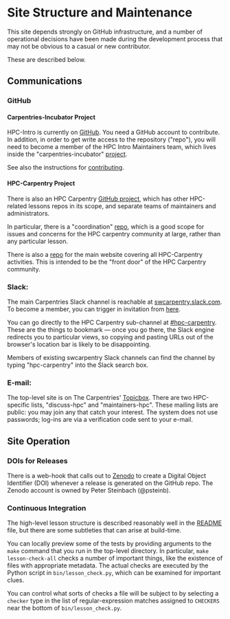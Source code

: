 # Site Structure and Maintenance

This site depends strongly on GitHub infrastructure, and a number of
operational decisions have been made during the development process
that may not be obvious to a casual or new contributor.

These are described below.

## Communications

### GitHub

#### Carpentries-Incubator Project

HPC-Intro is currently on [GitHub][hpc-intro]. You need a GitHub
account to contribute. In addition, in order to get write access to
the repository ("repo"), you will need to become a member of the HPC
Intro Maintainers team, which lives inside the "carpentries-incubator"
[project][incubator-base].

See also the instructions for [contributing](CONTRIBUTING.md).

#### HPC-Carpentry Project

There is also an HPC Carpentry [GitHub project][project-github], which
has other HPC-related lessons repos in its scope, and separate teams
of maintainers and administrators.

In particular, there is a "coordination" [repo][coord-repo], which is
a good scope for issues and concerns for the HPC carpentry community
at large, rather than any particular lesson.

There is also a [repo][mainsite-repo] for the main website covering
all HPC-Carpentry activities. This is intended to be the "front door"
of the HPC Carpentry community.

### Slack:

The main Carpentries Slack channel is reachable at
[swcarpentry.slack.com][swc-slack]. To become a member, you can
trigger in invitation from [here][slack-invite].

You can go directly to the HPC Carpentry sub-channel at
[#hpc-carpentry][hpc-slack]. These are the things to bookmark &mdash;
once you go there, the Slack engine redirects you to particular views,
so copying and pasting URLs out of the browser's location bar is
likely to be disappointing.

Members of existing swcarpentry Slack channels can find the channel by
typing "hpc-carpentry" into the Slack search box.


### E-mail:

The top-level site is on The Carpentries' [Topicbox][topicbox]. There
are two HPC-specific lists, "discuss-hpc" and "maintainers-hpc". These
mailing lists are public: you may join any that catch your interest.
The system does not use passwords; log-ins are via a verification code
sent to your e-mail.


## Site Operation

### DOIs for Releases 

There is a web-hook that calls out to [Zenodo][zenodo] to create a
Digital Object Identifier (DOI) whenever a release is generated on the
GitHub repo. The Zenodo account is owned by Peter Steinbach (@psteinb).


### Continuous Integration

The high-level lesson structure is described reasonably well in the
[README](README.md) file, but there are some subtleties that can arise
at build-time.

You can locally preview some of the tests by providing arguments to
the `make` command that you run in the top-level directory. In
particular, `make lesson-check-all` checks a number of important
things, like the existence of files with appropriate metadata. The
actual checks are executed by the Python script in
`bin/lesson_check.py`, which can be examined for important clues.

You can control what sorts of checks a file will be subject to by
selecting a `checker` type in the list of regular-expression matches
assigned to `CHECKERS` near the bottom of `bin/lesson_check.py`.

<!-- Reference -->

[hpc-intro]: https://github.com/carpentries-incubator/hpc-intro
[incubator-base]: https://github.com/carpentries-incubator
[project-github]: https://github.com/hpc-carpentry
[coord-repo]: https://github.com/hpc-carpentry/coordination
[mainsite-repo]: https://github.com/hpc-carpentry/hpc-carpentry.org
[swc-slack]: https://swcarpentry.slack.com
[hpc-slack]: https://swcarpentry.slack.com/#hpc-carpentry
[slack-invite]: https://swc-slack-invite.herokuapp.com
[topicbox]: https://carpentries.topicbox.com
[zenodo]: https://zenodo.org/
